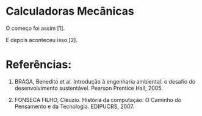 # Calculadoras Mecânicas

O começo foi assim [1].

E depois aconteceu isso [2].




# Referências:

1. BRAGA, Benedito et al. Introdução à engenharia ambiental: o desafio do desenvolvimento sustentável. Pearson Prentice Hall, 2005.

1. FONSECA FILHO, Cléuzio. História da computação: O Caminho do Pensamento e da Tecnologia. EDIPUCRS, 2007.